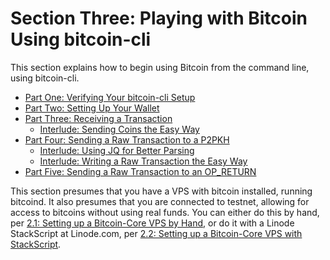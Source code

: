# Section Three: Playing with Bitcoin Using bitcoin-cli

This section explains how to begin using Bitcoin from the command line, using bitcoin-cli. 

* [Part One: Verifying Your bitcoin-cli Setup](3_1_Verifying_Your_Bitcoin-CLI_Setup.md)
* [Part Two: Setting Up Your Wallet](3_2_Setting_Up_Your_Wallet.md)
* [Part Three: Receiving a Transaction](3_3_Receiving_a_Transaction.md)
  * [Interlude: Sending Coins the Easy Way](3_3__Interlude_Sending_Coins_The_Easy_Way.md)
* [Part Four: Sending a Raw Transaction to a P2PKH](3_4_Sending_a_Raw_Transaction_to_a_P2PKH.md)
  * [Interlude: Using JQ for Better Parsing](3_4__Interlude_Using_JQ_for_Better_Parsing.md)
  * [Interlude: Writing a Raw Transaction the Easy Way](3_4__Interlude_Writing_a_Raw_Transaction_The_Easy_Way.md)
* [Part Five: Sending a Raw Transaction to an OP_RETURN](3_5_Sending_a_Raw_Transaction_to_an_OP_RETURN.md)

This section presumes that you have a VPS with bitcoin installed, running bitcoind. It also presumes that you are connected to testnet, allowing for access to bitcoins without using real funds. You can either do this by hand, per [2.1: Setting up a Bitcoin-Core VPS by Hand](./2_1_Setting_Up_a_Bitcoin-Core_VPS_by_Hand.md), or do it with a Linode StackScript at Linode.com, per [2.2: Setting up a Bitcoin-Core VPS with StackScript](./2_2_Setting_Up_a_Bitcoin-Core_VPS_with_StackScript.md).
